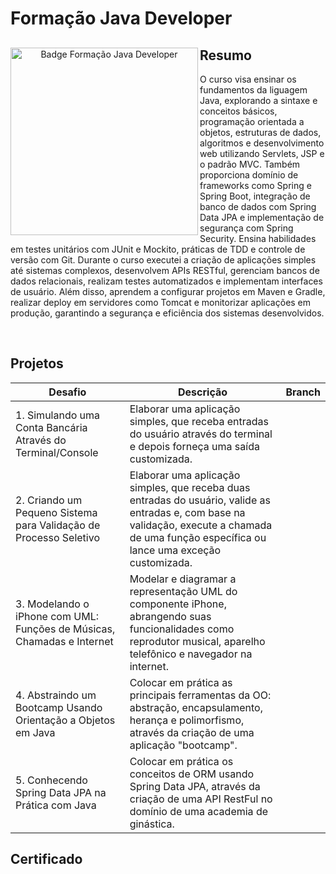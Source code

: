 # Formação Java Developer
<div align="center">
  <img align="left" height="300rem" alt="Badge Formação Java Developer" src="https://hermes.dio.me/tracks/da6041a9-80ef-409e-bd50-5e7be4dfadf6.png"/>
  
  <div align="left">    
    
## Resumo

  O curso visa ensinar os fundamentos da liguagem Java, explorando a sintaxe e conceitos básicos, programação orientada a objetos, estruturas de dados, algoritmos e desenvolvimento web utilizando Servlets, JSP e o padrão MVC. Também proporciona domínio de frameworks como Spring e Spring Boot, integração de banco de dados com Spring Data JPA e implementação de segurança com Spring Security. Ensina habilidades em testes unitários com JUnit e Mockito, práticas de TDD e controle de versão com Git. Durante o curso executei a criação de aplicações simples até sistemas complexos, desenvolvem APIs RESTful, gerenciam bancos de dados relacionais, realizam testes automatizados e implementam interfaces de usuário. Além disso, aprendem a configurar projetos em Maven e Gradle, realizar deploy em servidores como Tomcat e monitorizar aplicações em produção, garantindo a segurança e eficiência dos sistemas desenvolvidos.
    
  </div>
</div>

<br>

## Projetos

| Desafio | Descrição | Branch | 
| ------------- | ------------- | ------------- |
| 1. Simulando uma Conta Bancária Através do Terminal/Console | Elaborar uma aplicação simples, que receba entradas do usuário através do terminal e depois forneça uma saída customizada. | []() |
| 2. Criando um Pequeno Sistema para Validação de Processo Seletivo | Elaborar uma aplicação simples, que receba duas entradas do usuário, valide as entradas e, com base na validação, execute a chamada de uma função específica ou lance uma exceção customizada. | []() |
| 3. Modelando o iPhone com UML: Funções de Músicas, Chamadas e Internet | Modelar e diagramar a representação UML do componente iPhone, abrangendo suas funcionalidades como reprodutor musical, aparelho telefônico e navegador na internet. | []() |
| 4. Abstraindo um Bootcamp Usando Orientação a Objetos em Java | Colocar em prática as principais ferramentas da OO: abstração, encapsulamento, herança e polimorfismo, através da criação de uma aplicação "bootcamp". | []() |
| 5. Conhecendo Spring Data JPA na Prática com Java | Colocar em prática os conceitos de ORM usando Spring Data JPA, através da criação de uma API RestFul no domínio de uma academia de ginástica. | []() |

## Certificado

<div align="center">



</div>
